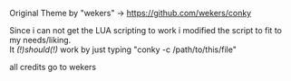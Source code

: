 Original Theme by "wekers" -> https://github.com/wekers/conky

Since i can not get the LUA scripting to work i modified the script to fit to my needs/liking.<br>
It _(!)should(!)_ work by just typing "conky -c /path/to/this/file"

all credits go to wekers
